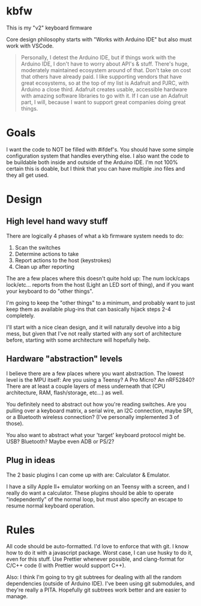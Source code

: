 # kbfw

This is my "v2" keyboard firmware

Core design philosophy starts with "Works with Arduino IDE" but also must work
with VSCode.

> Personally, I detest the Arduino IDE, but if things work with the Arduino IDE,
> I don't have to worry about API's & stuff. There's huge, moderately maintained
> ecosystem around of that. Don't take on cost that others have already paid. I
> like supporting vendors that have great ecosystems, so at the top of my list
> is Adafruit and PJRC, with Arduino a close third. Adafruit creates usable,
> accessible hardware with amazing software libraries to go with it. If I can
> use an Adafruit part, I will, because I want to support great companies doing
> great things.

# Goals

I want the code to NOT be filled with #ifdef's. You should have some simple
configuration system that handles everything else. I also want the code to be
buildable both inside and outside of the Arduino IDE. I'm not 100% certain this
is doable, but I think that you can have multiple .ino files and they all get
used.

# Design

## High level hand wavy stuff

There are logically 4 phases of what a kb firmware system needs to do:

1. Scan the switches
2. Determine actions to take
3. Report actions to the host (keystrokes)
4. Clean up after reporting

The are a few places where this doesn't quite hold up: The num lock/caps
lock/etc... reports from the host (Light an LED sort of thing), and if you want
your keyboard to do "other things".

I'm going to keep the "other things" to a minimum, and probably want to just
keep them as available plug-ins that can basically hijack steps 2-4 completely.

I'll start with a nice clean design, and it will naturally devolve into a big
mess, but given that I've not really started with any sort of architecture
before, starting with some architecture will hopefully help.

## Hardware "abstraction" levels

I believe there are a few places where you want abstraction. The lowest level is
the MPU itself: Are you using a Teensy? A Pro Micro? An nRF52840? There are at
least a couple layers of mess underneath that (CPU architecture, RAM,
flash/storage, etc...) as well.

You definitely need to abstract out how you're reading switches. Are you pulling
over a keyboard matrix, a serial wire, an I2C connection, maybe SPI, or a
Bluetooth wireless connection? (I've personally implemented 3 of those).

You also want to abstract what your 'target' keyboard protocol might be. USB?
Bluetooth? Maybe even ADB or PS/2?

## Plug in ideas

The 2 basic plugins I can come up with are: Calculator & Emulator.

I have a silly Apple II+ emulator working on an Teensy with a screen, and I
really do want a calculator. These plugins should be able to operate
"independently" of the normal loop, but must also specify an escape to resume
normal keyboard operation.

# Rules

All code should be auto-formatted. I'd love to enforce that with git. I know how
to do it with a javascript package. Worst case, I can use husky to do it, even
for this stuff. Use Prettier whenever possible, and clang-format for C/C++ code
(I with Prettier would support C++).

Also: I think I'm going to try git subtrees for dealing with all the random
dependencies (outside of Arduino IDE). I've been using git submodules, and
they're really a PITA. Hopefully git subtrees work better and are easier to
manage.
